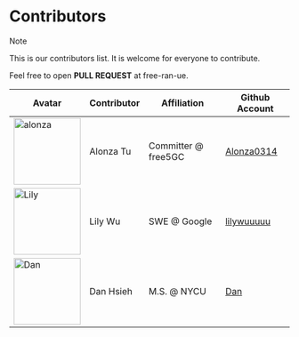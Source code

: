 # Contributors

> [!Note]
> This is our contributors list. It is welcome for everyone to contribute.
>
> Feel free to open **PULL REQUEST** at free-ran-ue.

| Avatar | Contributor | Affiliation | Github Account |
| - | - | - | - |
| <img width="120" height="120" alt="alonza" src="https://avatars.githubusercontent.com/u/102594269?v=4"> | Alonza Tu | Committer @ free5GC | [Alonza0314](https://github.com/Alonza0314) |
| <img width="120" height="120" alt="Lily" src="https://avatars.githubusercontent.com/u/121681451?v=4"> | Lily Wu | SWE @ Google | [lilywuuuuu](https://github.com/lilywuuuuu) |
| <img width="120" height="120" alt="Dan" src="https://avatars.githubusercontent.com/u/88235963?v=4"> | Dan Hsieh | M.S. @ NYCU | [Dan](https://github.com/c9274326) |
